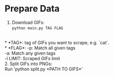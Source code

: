 # Prepare Data
1. Download GIFs:<br>
```python main.py TAG FLAG```
<br>
* *TAG*: tag of GIFs you want to scrape, e.g. `cat`.<br>
* *FLAG*: -p: Match all given tags<br>
<tab><tab>-a: Match any given tags<br>
<tab><tab>-l LIMIT: Scraped GIFs limit<br>
2. Split GIFs into PNGs:<br>
<tab>Run 'python split.py *PATH TO GIFS*'